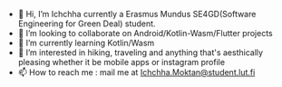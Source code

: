 - 👋 Hi, I’m Ichchha currently a Erasmus Mundus SE4GD(Software Engineering for Green Deal) student.
- 👀 I’m looking to collaborate on Android/Kotlin-Wasm/Flutter projects
- 🌱 I’m currently learning Kotlin/Wasm 
- 💞️ I’m interested in hiking, traveling and anything that's aesthically pleasing whether it be mobile apps or instagram profile
- 📫 How to reach me : mail me at Ichchha.Moktan@student.lut.fi

<!---
Ichchhie/Ichchhie is a ✨ special ✨ repository because its `README.md` (this file) appears on your GitHub profile.
You can click the Preview link to take a look at your changes.
--->
